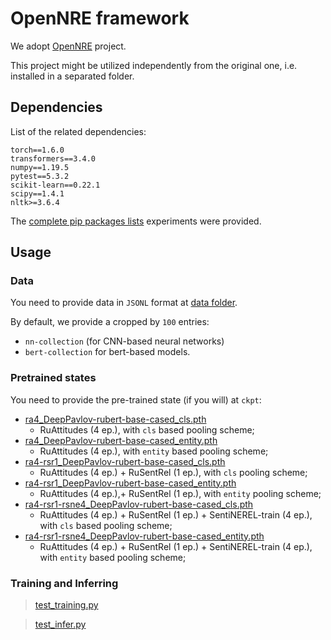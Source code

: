 # OpenNRE framework

We adopt [OpenNRE](https://github.com/thunlp/OpenNRE) project.

This project might be utilized independently from the original one, i.e.
installed in a separated folder.

## Dependencies

List of the related dependencies:

```
torch==1.6.0
transformers==3.4.0
numpy==1.19.5
pytest==5.3.2
scikit-learn==0.22.1
scipy==1.4.1
nltk>=3.6.4
```

The [complete pip packages lists](pip-freeze-list.txt) experiments were provided.

## Usage

### Data

You need to provide data in `JSONL` format at [data folder](data).

By default, we provide a cropped by `100` entries:
* `nn-collection` (for CNN-based neural networks)
* `bert-collection` for bert-based models.

### Pretrained states

You need to provide the pre-trained state (if you will) at `ckpt`:

* [ra4_DeepPavlov-rubert-base-cased_cls.pth](https://disk.yandex.ru/d/fuGqPNBXPigttQ)
   * RuAttitudes (4 ep.), with `cls` based pooling scheme;
* [ra4_DeepPavlov-rubert-base-cased_entity.pth](https://disk.yandex.ru/d/ep_O-c1YVgu3Dw)
   * RuAttitudes (4 ep.), with `entity` based pooling scheme;
* [ra4-rsr1_DeepPavlov-rubert-base-cased_cls.pth](https://disk.yandex.ru/d/OwA6h5BioA9LOw)
   * RuAttitudes (4 ep.) + RuSentRel (1 ep.), with `cls` pooling scheme;
* [ra4-rsr1_DeepPavlov-rubert-base-cased_entity.pth](https://disk.yandex.ru/d/_SoRgM5pLVgVoQ)
   * RuAttitudes (4 ep.),+ RuSentRel (1 ep.), with `entity` pooling scheme;
* [ra4-rsr1-rsne4_DeepPavlov-rubert-base-cased_cls.pth](https://disk.yandex.ru/d/Ae09HxlKoOodHw) 
   * RuAttitudes (4 ep.) + RuSentRel (1 ep.) + SentiNEREL-train (4 ep.), with `cls` based pooling scheme;
* [ra4-rsr1-rsne4_DeepPavlov-rubert-base-cased_entity.pth](https://disk.yandex.ru/d/5YLbxDBR5EsJvg) 
   * RuAttitudes (4 ep.) + RuSentRel (1 ep.) + SentiNEREL-train (4 ep.), with `entity` based pooling scheme;

### Training and Inferring

> [test_training.py](test_training.py) 

> [test_infer.py](test_infer.py)

